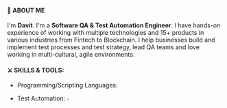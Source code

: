 #### 👋 ABOUT ME 

I'm **Davit**. I'm a **Software QA & Test Automation Engineer**. I have hands-on experience of working with multiple technologies and 15+ products in various industries from Fintech to Blockchain. I help businesses build and implement test processes and test strategy, lead QA teams and love working in multi-cultural, agile environments.

#### ⚔ SKILLS & TOOLS:
- Programming/Scripting Languages: 

- Test Automation:
<code><img width="4%" src="https://iconape.com/wp-content/files/gj/370774/svg/370774.svg"></code>

<!--
**DavitMkhitaryan/DavitMkhitaryan** is a ✨ _special_ ✨ repository because its `README.md` (this file) appears on your GitHub profile.

Here are some ideas to get you started:

- 🔭 I’m currently working on ...
- 🌱 I’m currently learning ...
- 👯 I’m looking to collaborate on ...
- 🤔 I’m looking for help with ...
- 💬 Ask me about ...
- 📫 How to reach me: ...
- 😄 Pronouns: ...
- ⚡ Fun fact: ...
-->
